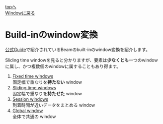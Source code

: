 [topへ](../index.md)  
[Windowに戻る](overview.md)


# Build-inのwindow変換
[公式Guide](https://beam.apache.org/documentation/programming-guide/#provided-windowing-functions)で紹介されているBeamのbuilt-inのwindow変換を紹介します。

Sliding time windowを見ると分かりますが、要素は**少なくとも**一つのwindowに属し、かつ複数個のwindowに属することもあり得ます。

1. [Fixed time windows](./built-in/fixed.md)  
固定幅で重なりを**持たない** window
2. [Sliding time windows](./built-in/sliding.md)  
固定幅で重なりを**持たせた** window
3. [Session windows](./built-in/session.md)  
到着時間が近いデータをまとめる window
4. [Global window](./built-in/global.md)  
全体で共通の window